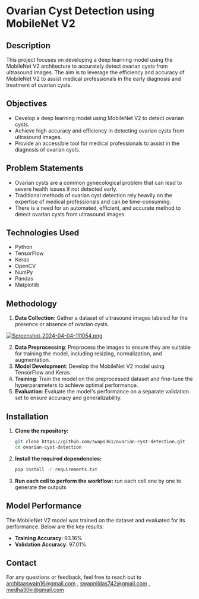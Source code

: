 # Ovarian Cyst Detection using MobileNet V2

## Description
This project focuses on developing a deep learning model using the MobileNet V2 architecture to accurately detect ovarian cysts from ultrasound images. The aim is to leverage the efficiency and accuracy of MobileNet V2 to assist medical professionals in the early diagnosis and treatment of ovarian cysts.

## Objectives
- Develop a deep learning model using MobileNet V2 to detect ovarian cysts.
- Achieve high accuracy and efficiency in detecting ovarian cysts from ultrasound images.
- Provide an accessible tool for medical professionals to assist in the diagnosis of ovarian cysts.

## Problem Statements
- Ovarian cysts are a common gynecological problem that can lead to severe health issues if not detected early.
- Traditional methods of ovarian cyst detection rely heavily on the expertise of medical professionals and can be time-consuming.
- There is a need for an automated, efficient, and accurate method to detect ovarian cysts from ultrasound images.

## Technologies Used
- Python
- TensorFlow
- Keras
- OpenCV
- NumPy
- Pandas
- Matplotlib

## Methodology
1. **Data Collection**: Gather a dataset of ultrasound images labeled for the presence or absence of ovarian cysts.

[![Screenshot-2024-04-04-111054.png](https://i.postimg.cc/v8t1zwX1/Screenshot-2024-04-04-111054.png)](https://postimg.cc/xqqTf7wY)

2. **Data Preprocessing**: Preprocess the images to ensure they are suitable for training the model, including resizing, normalization, and augmentation.
3. **Model Development**: Develop the MobileNet V2 model using TensorFlow and Keras.
4. **Training**: Train the model on the preprocessed dataset and fine-tune the hyperparameters to achieve optimal performance.
5. **Evaluation**: Evaluate the model's performance on a separate validation set to ensure accuracy and generalizability.

## Installation
1. **Clone the repository:**
    ```bash
    git clone https://github.com/swaps361/ovarian-cyst-detection.git
    cd ovarian-cyst-detection
    ```

2. **Install the required dependencies:**
    ```bash
    pip install -r requirements.txt
    ```

3. **Run each cell to perform the workflow:**
    run each cell one by one to generate the outputs


## Model Performance
The MobileNet V2 model was trained on the dataset and evaluated for its performance. Below are the key results:

- **Training Accuracy**: 93.16%
- **Validation Accuracy**: 97.01%


## Contact
For any questions or feedback, feel free to reach out to [architaaswain16@gmail.com](mailto:architaaswain16@gmail.com) , [swapnildas742@gmail.com](mailto:swapnildas742@gmail.com) , [medha30ki@gmail.com](mailto:medha30ki@gmail.com)
